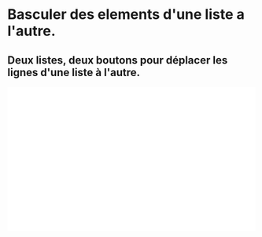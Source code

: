 # Basculer des elements d'une liste a l'autre.
## Deux listes, deux boutons pour déplacer les lignes d'une liste à l'autre.

![example](cpt.png)